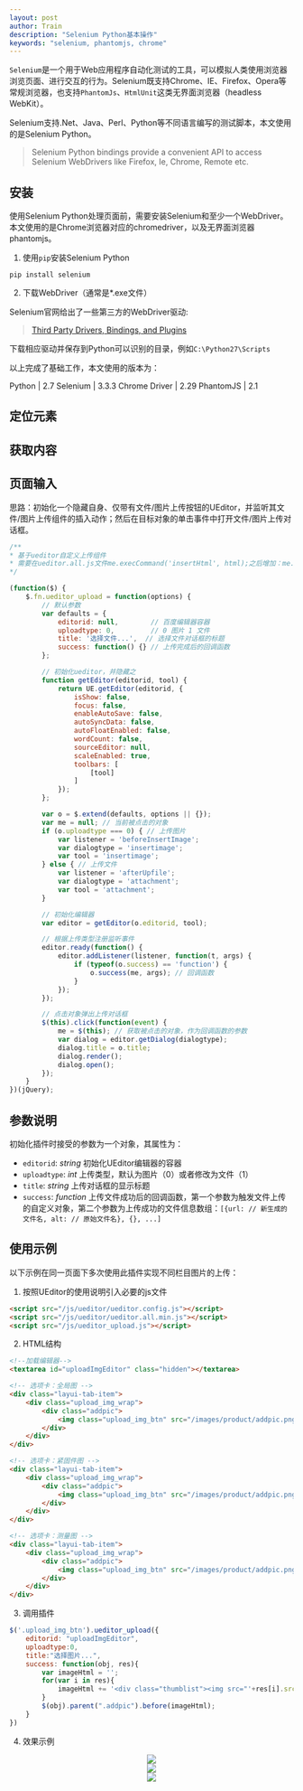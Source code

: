 ```yaml
---
layout: post
author: Train
description: "Selenium Python基本操作"
keywords: "selenium, phantomjs, chrome"
---
```


`Selenium`是一个用于Web应用程序自动化测试的工具，可以模拟人类使用浏览器浏览页面、进行交互的行为。Selenium既支持Chrome、IE、Firefox、Opera等常规浏览器，也支持`PhantomJs`、`HtmlUnit`这类无界面浏览器（headless WebKit）。

Selenium支持.Net、Java、Perl、Python等不同语言编写的测试脚本，本文使用的是Selenium Python。

> Selenium Python bindings provide a convenient API to access Selenium WebDrivers like Firefox, Ie, Chrome, Remote etc.

## 安装

使用Selenium Python处理页面前，需要安装Selenium和至少一个WebDriver。本文使用的是Chrome浏览器对应的chromedriver，以及无界面浏览器phantomjs。

1. 使用`pip`安装Selenium Python

```
pip install selenium
```

2. 下载WebDriver（通常是*.exe文件）

Selenium官网给出了一些第三方的WebDriver驱动:

> [Third Party Drivers, Bindings, and Plugins](http://www.seleniumhq.org/download/#thirdPartyDrivers)

下载相应驱动并保存到Python可以识别的目录，例如`C:\Python27\Scripts`

以上完成了基础工作，本文使用的版本为：

Python | 2.7
Selenium | 3.3.3
Chrome Driver | 2.29
PhantomJS | 2.1

## 定位元素

## 获取内容

## 页面输入

思路：初始化一个隐藏自身、仅带有文件/图片上传按钮的UEditor，并监听其文件/图片上传组件的插入动作；然后在目标对象的单击事件中打开文件/图片上传对话框。

```javascript
/**
* 基于ueditor自定义上传组件
* 需要在ueditor.all.js文件me.execCommand('insertHtml', html);之后增加：me.fireEvent('afterUpfile', filelist);
*/

(function($) {
    $.fn.ueditor_upload = function(options) {
        // 默认参数
        var defaults = {
            editorid: null,        // 百度编辑器容器
            uploadtype: 0,         // 0 图片 1 文件
            title: '选择文件...',  // 选择文件对话框的标题
            success: function() {} // 上传完成后的回调函数
        };

        // 初始化ueditor，并隐藏之
        function getEditor(editorid, tool) {
            return UE.getEditor(editorid, {
                isShow: false,
                focus: false,
                enableAutoSave: false,
                autoSyncData: false,
                autoFloatEnabled: false,
                wordCount: false,
                sourceEditor: null,
                scaleEnabled: true,
                toolbars: [
                    [tool]
                ]
            });
        };

        var o = $.extend(defaults, options || {});
        var me = null; // 当前被点击的对象
        if (o.uploadtype === 0) { // 上传图片
            var listener = 'beforeInsertImage';
            var dialogtype = 'insertimage';
            var tool = 'insertimage';
        } else { // 上传文件
            var listener = 'afterUpfile';
            var dialogtype = 'attachment';
            var tool = 'attachment';
        }

        // 初始化编辑器
        var editor = getEditor(o.editorid, tool);

        // 根据上传类型注册监听事件
        editor.ready(function() {
            editor.addListener(listener, function(t, args) {
                if (typeof(o.success) == 'function') {
                    o.success(me, args); // 回调函数
                }
            });
        });

        // 点击对象弹出上传对话框
        $(this).click(function(event) {
            me = $(this); // 获取被点击的对象，作为回调函数的参数
            var dialog = editor.getDialog(dialogtype);
            dialog.title = o.title;
            dialog.render();
            dialog.open();
        });
    }
})(jQuery);
```

## 参数说明

初始化插件时接受的参数为一个对象，其属性为：

* `editorid`: _string_ 初始化UEditor编辑器的容器
* `uploadtype`: _int_ 上传类型，默认为图片（0）或者修改为文件（1）
* `title`: _string_ 上传对话框的显示标题
* `success`: _function_ 上传文件成功后的回调函数，第一个参数为触发文件上传的自定义对象，第二个参数为上传成功的文件信息数组：`[{url: // 新生成的文件名, alt: // 原始文件名}, {}, ...]`

## 使用示例

以下示例在同一页面下多次使用此插件实现不同栏目图片的上传：

1. 按照UEditor的使用说明引入必要的js文件

``` html
<script src="/js/ueditor/ueditor.config.js"></script>
<script src="/js/ueditor/ueditor.all.min.js"></script>
<script src="/js/ueditor_upload.js"></script>
```

2. HTML结构

``` html
<!--加载编辑器-->
<textarea id="uploadImgEditor" class="hidden"></textarea>

<!-- 选项卡：全局图 -->
<div class="layui-tab-item">
    <div class="upload_img_wrap">
        <div class="addpic">
            <img class="upload_img_btn" src="/images/product/addpic.png" alt="添加图片">
        </div>
    </div>
</div>

<!-- 选项卡：紧固件图 -->
<div class="layui-tab-item">
    <div class="upload_img_wrap">        
        <div class="addpic">
            <img class="upload_img_btn" src="/images/product/addpic.png" alt="添加图片">
        </div>
    </div>
</div>

<!-- 选项卡：测量图 -->
<div class="layui-tab-item">
    <div class="upload_img_wrap">
        <div class="addpic">
            <img class="upload_img_btn" src="/images/product/addpic.png" alt="添加图片">
        </div>
    </div>
</div>
```

3. 调用插件

```javascript
$('.upload_img_btn').ueditor_upload({
    editorid: "uploadImgEditor",
    uploadtype:0,
    title:"选择图片...",
    success: function(obj, res){
        var imageHtml = '';
        for(var i in res){
            imageHtml += '<div class="thumblist"><img src="'+res[i].src+'" alt="'+res[i].alt+'"><div class="del_upload"></div></div>';
        }
        $(obj).parent(".addpic").before(imageHtml);
    }
})
```

4. 效果示例

<div align='center'><img src="{{ "/images/2016-11-05-01.png" | prepend: site.baseurl }}"></div>

<div align='center'><img src="{{ "/images/2016-11-05-02.png" | prepend: site.baseurl }}"></div>

<div align='center'><img src="{{ "/images/2016-11-05-03.png" | prepend: site.baseurl }}"></div>
